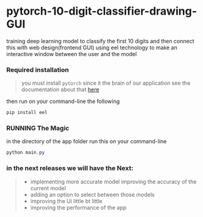 # pytorch-10-digit-classifier-drawing-GUI

training deep learning model to classify the first 10 digits 
and then connect this with web design(frontend GUI) using eel technology 
to make an interactive window between the user and the model

### Required installation


> you must install `pytorch` since it the brain of our application see the documentation about that [here](https://pytorch.org/get-started/locally/)

then run on your command-line the following
```PowerShell
pip install eel 
```

### RUNNING The Magic


in the directory of the app folder run this on your command-line 
```PowerShell
python main.py
```

###  in the next releases we will have the Next:



 
 > - implementing more accurate model improving the accuracy of the current model
 > - adding an option to select between those models
 > - improving the Ui little bt little 
 > - improving the performance of the app
  


